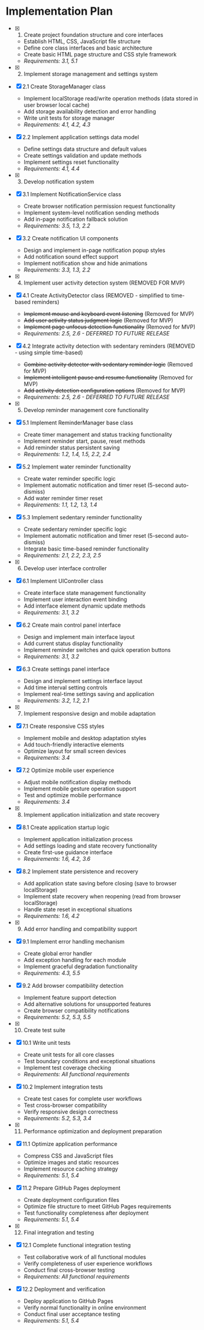 # Implementation Plan

- [x] 1. Create project foundation structure and core interfaces
  - Establish HTML, CSS, JavaScript file structure
  - Define core class interfaces and basic architecture
  - Create basic HTML page structure and CSS style framework
  - _Requirements: 3.1, 5.1_

- [x] 2. Implement storage management and settings system
- [x] 2.1 Create StorageManager class
  - Implement localStorage read/write operation methods (data stored in user browser local cache)
  - Add storage availability detection and error handling
  - Write unit tests for storage manager
  - _Requirements: 4.1, 4.2, 4.3_

- [x] 2.2 Implement application settings data model
  - Define settings data structure and default values
  - Create settings validation and update methods
  - Implement settings reset functionality
  - _Requirements: 4.1, 4.4_

- [x] 3. Develop notification system
- [x] 3.1 Implement NotificationService class
  - Create browser notification permission request functionality
  - Implement system-level notification sending methods
  - Add in-page notification fallback solution
  - _Requirements: 3.5, 1.3, 2.2_

- [x] 3.2 Create notification UI components
  - Design and implement in-page notification popup styles
  - Add notification sound effect support
  - Implement notification show and hide animations
  - _Requirements: 3.3, 1.3, 2.2_

- [x] 4. Implement user activity detection system (REMOVED FOR MVP)
- [x] 4.1 Create ActivityDetector class (REMOVED - simplified to time-based reminders)
  - ~~Implement mouse and keyboard event listening~~ (Removed for MVP)
  - ~~Add user activity status judgment logic~~ (Removed for MVP)
  - ~~Implement page unfocus detection functionality~~ (Removed for MVP)
  - _Requirements: 2.5, 2.6 - DEFERRED TO FUTURE RELEASE_

- [x] 4.2 Integrate activity detection with sedentary reminders (REMOVED - using simple time-based)
  - ~~Combine activity detector with sedentary reminder logic~~ (Removed for MVP)
  - ~~Implement intelligent pause and resume functionality~~ (Removed for MVP)
  - ~~Add activity detection configuration options~~ (Removed for MVP)
  - _Requirements: 2.5, 2.6 - DEFERRED TO FUTURE RELEASE_

- [x] 5. Develop reminder management core functionality
- [x] 5.1 Implement ReminderManager base class
  - Create timer management and status tracking functionality
  - Implement reminder start, pause, reset methods
  - Add reminder status persistent saving
  - _Requirements: 1.2, 1.4, 1.5, 2.2, 2.4_

- [x] 5.2 Implement water reminder functionality
  - Create water reminder specific logic
  - Implement automatic notification and timer reset (5-second auto-dismiss)
  - Add water reminder timer reset
  - _Requirements: 1.1, 1.2, 1.3, 1.4_

- [x] 5.3 Implement sedentary reminder functionality
  - Create sedentary reminder specific logic
  - Implement automatic notification and timer reset (5-second auto-dismiss)
  - Integrate basic time-based reminder functionality
  - _Requirements: 2.1, 2.2, 2.3, 2.5_

- [x] 6. Develop user interface controller
- [x] 6.1 Implement UIController class
  - Create interface state management functionality
  - Implement user interaction event binding
  - Add interface element dynamic update methods
  - _Requirements: 3.1, 3.2_

- [x] 6.2 Create main control panel interface
  - Design and implement main interface layout
  - Add current status display functionality
  - Implement reminder switches and quick operation buttons
  - _Requirements: 3.1, 3.2_

- [x] 6.3 Create settings panel interface
  - Design and implement settings interface layout
  - Add time interval setting controls
  - Implement real-time settings saving and application
  - _Requirements: 3.2, 1.2, 2.1_

- [x] 7. Implement responsive design and mobile adaptation
- [x] 7.1 Create responsive CSS styles
  - Implement mobile and desktop adaptation styles
  - Add touch-friendly interactive elements
  - Optimize layout for small screen devices
  - _Requirements: 3.4_

- [x] 7.2 Optimize mobile user experience
  - Adjust mobile notification display methods
  - Implement mobile gesture operation support
  - Test and optimize mobile performance
  - _Requirements: 3.4_

- [x] 8. Implement application initialization and state recovery
- [x] 8.1 Create application startup logic
  - Implement application initialization process
  - Add settings loading and state recovery functionality
  - Create first-use guidance interface
  - _Requirements: 1.6, 4.2, 3.6_

- [x] 8.2 Implement state persistence and recovery
  - Add application state saving before closing (save to browser localStorage)
  - Implement state recovery when reopening (read from browser localStorage)
  - Handle state reset in exceptional situations
  - _Requirements: 1.6, 4.2_

- [x] 9. Add error handling and compatibility support
- [x] 9.1 Implement error handling mechanism
  - Create global error handler
  - Add exception handling for each module
  - Implement graceful degradation functionality
  - _Requirements: 4.3, 5.5_

- [x] 9.2 Add browser compatibility detection
  - Implement feature support detection
  - Add alternative solutions for unsupported features
  - Create browser compatibility notifications
  - _Requirements: 5.2, 5.3, 5.5_

- [x] 10. Create test suite
- [x] 10.1 Write unit tests
  - Create unit tests for all core classes
  - Test boundary conditions and exceptional situations
  - Implement test coverage checking
  - _Requirements: All functional requirements_

- [x] 10.2 Implement integration tests
  - Create test cases for complete user workflows
  - Test cross-browser compatibility
  - Verify responsive design correctness
  - _Requirements: 5.2, 5.3, 3.4_

- [x] 11. Performance optimization and deployment preparation
- [x] 11.1 Optimize application performance
  - Compress CSS and JavaScript files
  - Optimize images and static resources
  - Implement resource caching strategy
  - _Requirements: 5.1, 5.4_

- [x] 11.2 Prepare GitHub Pages deployment
  - Create deployment configuration files
  - Optimize file structure to meet GitHub Pages requirements
  - Test functionality completeness after deployment
  - _Requirements: 5.1, 5.4_

- [x] 12. Final integration and testing
- [x] 12.1 Complete functional integration testing
  - Test collaborative work of all functional modules
  - Verify completeness of user experience workflows
  - Conduct final cross-browser testing
  - _Requirements: All functional requirements_

- [x] 12.2 Deployment and verification
  - Deploy application to GitHub Pages
  - Verify normal functionality in online environment
  - Conduct final user acceptance testing
  - _Requirements: 5.1, 5.4_